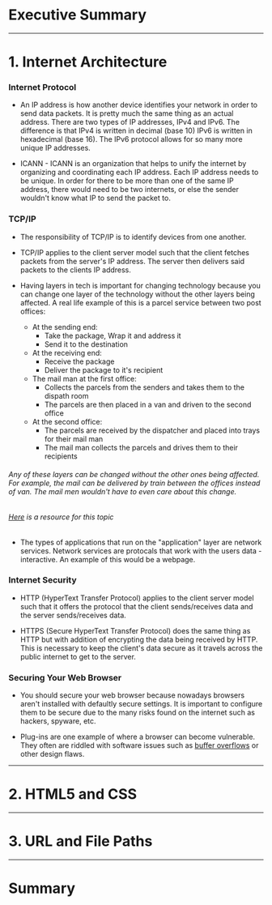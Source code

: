 # Executive Summary

___

# 1. Internet Architecture
### Internet Protocol
- An IP address is how another device identifies your network in order to send data packets. It is pretty much the same thing as an actual address. There are two types of IP addresses, IPv4 and IPv6. The difference is that IPv4 is written in decimal (base 10) IPv6 is written in hexadecimal (base 16). The IPv6 protocol allows for so many more unique IP addresses.

- ICANN - ICANN is an organization that helps to unify the internet by organizing and coordinating each IP address. Each IP address needs to be unique. In order for there to be more than one of the same IP address, there would need to be two internets, or else the sender wouldn't know what IP to send the packet to.

### TCP/IP
- The responsibility of TCP/IP is to identify devices from one another.

- TCP/IP applies to the client server model such that the client fetches packets from the server's IP address. The server then delivers said packets to the clients IP address.

- Having layers in tech is important for changing technology because you can change one layer of the technology without the other layers being affected. A real life example of this is a parcel service between two post offices:
  - At the sending end:
    - Take the package, Wrap it and address it
    - Send it to the destination
  - At the receiving end: 
    - Receive the package
    - Deliver the package to it's recipient
  - The mail man at the first office:
    - Collects the parcels from the senders and takes them to the dispath room
    - The parcels are then placed in a van and driven to the second office
  - At the second office:
    - The parcels are received by the dispatcher and placed into trays for their mail man
    - The mail man collects the parcels and drives them to their recipients
###### Any of these layers can be changed without the other ones being affected. For example, the mail can be delivered by train between the offices instead of van. The mail men wouldn't have to even care about this change.
<h6><a href="http://www.steves-internet-guide.com/internet-protocol-suite-explained/">Here</a> is a resource for this topic</h6>

- The types of applications that run on the "application" layer are network services. Network services are protocals that work with the users data - interactive. An example of this would be a webpage. 

### Internet Security
- HTTP (HyperText Transfer Protocol) applies to the client server model such that it offers the protocol that the client sends/receives data and the server sends/receives data. 

- HTTPS (Secure HyperText Transfer Protocol) does the same thing as HTTP but with addition of encrypting the data being received by HTTP. This is necessary to keep the client's data secure as it travels across the public internet to get to the server.

### Securing Your Web Browser
- You should secure your web browser because nowadays browsers aren't installed with defaultly secure settings. It is important to configure them to be secure due to the many risks found on the internet such as hackers, spyware, etc.

- Plug-ins are one example of where a browser can become vulnerable. They often are riddled with software issues such as <a href="https://www.google.com/search?q=buffer+overflow&rlz=1C1CHBF_enUS864US864&oq=buffer+overflow&aqs=chrome..69i57.3894j0j7&sourceid=chrome&ie=UTF-8">buffer overflows</a> or other design flaws.
___

# 2. HTML5 and CSS

___

# 3. URL and File Paths

___
# Summary


